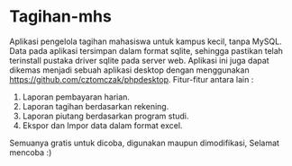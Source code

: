 # Tagihan-mhs
Aplikasi pengelola tagihan mahasiswa untuk kampus kecil, tanpa MySQL. Data pada aplikasi tersimpan dalam format sqlite, sehingga pastikan telah terinstall pustaka driver sqlite pada server web. Aplikasi ini juga dapat dikemas menjadi sebuah aplikasi desktop dengan menggunakan https://github.com/cztomczak/phpdesktop. 
Fitur-fitur antara lain : 
1. Laporan pembayaran harian.
2. Laporan tagihan berdasarkan rekening.
3. Laporan piutang berdasarkan program studi.
4. Ekspor dan Impor data dalam format excel.

Semuanya gratis untuk dicoba, digunakan maupun dimodifikasi, Selamat mencoba :)
